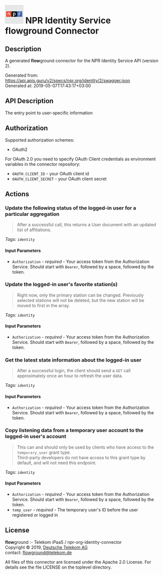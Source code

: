 # ![LOGO](logo.png) NPR Identity Service **flow**ground Connector

## Description

A generated **flow**ground connector for the NPR Identity Service API (version 2).

Generated from: https://api.apis.guru/v2/specs/npr.org/identity/2/swagger.json<br/>
Generated at: 2019-05-07T17:43:17+03:00

## API Description

The entry point to user-specific information

## Authorization

Supported authorization schemes:
- OAuth2

For OAuth 2.0 you need to specify OAuth Client credentials as environment variables in the connector repository:
* `OAUTH_CLIENT_ID` - your OAuth client id
* `OAUTH_CLIENT_SECRET` - your OAuth client secret

## Actions

### Update the following status of the logged-in user for a particular aggregation

> After a successful call, this returns a User document with an updated list of affiliations.

*Tags:* `identity`

#### Input Parameters
* `Authorization` - _required_ - Your access token from the Authorization Service. Should start with `Bearer`, followed by a space, followed by the token.

### Update the logged-in user's favorite station(s)

> Right now, only the primary station can be changed. Previously selected stations will not be deleted, but the new station will be moved to first in the array.

*Tags:* `identity`

#### Input Parameters
* `Authorization` - _required_ - Your access token from the Authorization Service. Should start with `Bearer`, followed by a space, followed by the token.

### Get the latest state information about the logged-in user

> After a successful login, the client should send a `GET` call approximately once an hour to refresh the user data.

*Tags:* `identity`

#### Input Parameters
* `Authorization` - _required_ - Your access token from the Authorization Service. Should start with `Bearer`, followed by a space, followed by the token.

### Copy listening data from a temporary user account to the logged-in user's account

> This can and should only be used by clients who have access to the `temporary_user` grant type.<br/>
>     Third-party developers do not have access to this grant type by default, and will not need this endpoint.

*Tags:* `identity`

#### Input Parameters
* `Authorization` - _required_ - Your access token from the Authorization Service. Should start with `Bearer`, followed by a space, followed by the token.
* `temp_user` - _required_ - The temporary user's ID before the user registered or logged in

## License

**flow**ground :- Telekom iPaaS / npr-org-identity-connector<br/>
Copyright © 2019, [Deutsche Telekom AG](https://www.telekom.de)<br/>
contact: flowground@telekom.de

All files of this connector are licensed under the Apache 2.0 License. For details
see the file LICENSE on the toplevel directory.
